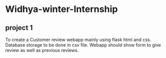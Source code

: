 # Widhya-winter-Internship

## project 1
To create a Customer review webapp mainly using flask html and css. Database storage to be done in csv file. Webapp should show form to give review as well as previous reviews. 
